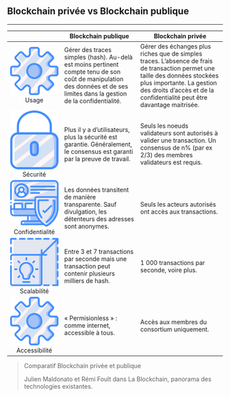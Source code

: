 ## Blockchain privée vs Blockchain publique
---
|  | Blockchain publique | Blockchain privée |
|:---------------:|------------------------------------------------------------------------------------------------------------------------------------------------------------------------------------------------------------------------------------------------------------------------------------------------------|-------------------------------------------------------------------------------------------------------------------------------------------------------------------------------------------------------------------------------------------------------------------------------------------------------|
| ![Usage](../../images/icons/settings.svg) Usage | Gérer des traces simples (hash). Au-delà est moins pertinent compte tenu de son coût de manipulation des données et de ses limites dans la gestion de la confidentialité. | Gérer des échanges plus riches que de simples traces. L’absence de frais de transaction permet une taille des données stockées plus importante. La gestion des droits d’accès et de la confidentialité peut être davantage maitrisée. |
| ![Sécurité](../../images/icons/padlock.svg) Sécurité | Plus il y a d’utilisateurs, plus la sécurité est garantie. Généralement, le consensus est garanti par la preuve de travail. | Seuls les noeuds validateurs sont autorisés à valider une transaction. Un consensus de n% (par ex 2/3) des membres validateurs est requis. |
| ![Confidentialité](../../images/icons/protected-profile.svg) Confidentialité | Les données transitent de manière transparente. Sauf divulgation, les détenteurs des adresses sont anonymes. | Seuls les acteurs autorisés ont accès aux transactions. |
| ![Scalabilité](../../images/icons/scale.svg) Scalabilité | Entre 3 et 7 transactions par seconde mais une transaction peut contenir plusieurs milliers de hash. | 1 000 transactions par seconde, voire plus. |
| ![Accessibilité](../../images/icons/settings.svg) Accessibilité | « Permisionless » : comme internet, accessible à tous. | Accès aux membres du consortium uniquement. |

> Comparatif Blockchain privée et publique
>
> Julien Maldonato et Rémi Foult dans La Blockchain, panorama des technologies existantes.
